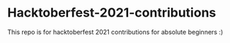 # Hacktoberfest-2021-contributions
This repo is for hacktoberfest 2021 contributions for absolute  beginners :)
